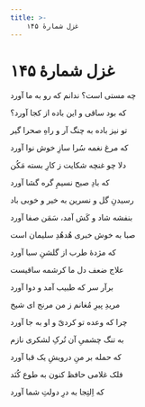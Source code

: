 ```yaml
---
title: >-
    غزل شمارهٔ ۱۴۵
---
```

# غزل شمارهٔ ۱۴۵

<div class="b" id="bn1"><div class="m1"><p>چه مستی است؟ ندانم که رو به ما آورد</p></div>
<div class="m2"><p>که بود ساقی و این باده از کجا آورد؟</p></div></div>
<div class="b" id="bn2"><div class="m1"><p>تو نیز باده به چنگ آر و راهِ صحرا گیر</p></div>
<div class="m2"><p>که مرغ نغمه سُرا سازِ خوش نوا آورد</p></div></div>
<div class="b" id="bn3"><div class="m1"><p>دلا چو غنچه شکایت ز کارِ بسته مَکُن</p></div>
<div class="m2"><p>که بادِ صبح نسیمِ گره گشا آورد</p></div></div>
<div class="b" id="bn4"><div class="m1"><p>رسیدنِ گل و نسرین به خیر و خوبی باد</p></div>
<div class="m2"><p>بنفشه شاد و کَش آمد، سَمَن صفا آورد</p></div></div>
<div class="b" id="bn5"><div class="m1"><p>صبا به خوش خبری هُدهُدِ سلیمان است</p></div>
<div class="m2"><p>که مژدهٔ طرب از گلشنِ سبا آورد</p></div></div>
<div class="b" id="bn6"><div class="m1"><p>علاج ضعف دل ما کرشمه ساقیست</p></div>
<div class="m2"><p>برآر سر که طبیب آمد و دوا آورد</p></div></div>
<div class="b" id="bn7"><div class="m1"><p>مریدِ پیرِ مُغانم ز من مرنج ای شیخ</p></div>
<div class="m2"><p>چرا که وعده تو کردیّ و او به جا آورد</p></div></div>
<div class="b" id="bn8"><div class="m1"><p>به تنگ چشمیِ آن تُرکِ لشکری نازم</p></div>
<div class="m2"><p>که حمله بر منِ درویشِ یک قبا آورد</p></div></div>
<div class="b" id="bn9"><div class="m1"><p>فلک غلامی حافظ کنون به طوع کُنَد</p></div>
<div class="m2"><p>که اِلتِجا به درِ دولتِ شما آورد</p></div></div>
